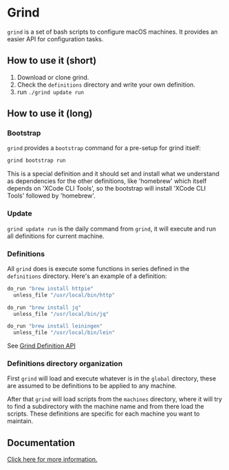 # Grind

`grind` is a set of bash scripts to configure macOS machines. It provides an
easier API for configuration tasks.

## How to use it (short)

1. Download or clone grind.
2. Check the `definitions` directory and write your own definition.
3. run `./grind update run`

## How to use it (long)

### Bootstrap

`grind` provides a `bootstrap` command for a pre-setup for grind itself:

```bash
grind bootstrap run
```

This is a special definition and it should set and install what we understand
as dependencies for the other definitions, like 'homebrew' which itself depends
on 'XCode CLI Tools', so the bootstrap will install 'XCode CLI Tools' followed
by 'homebrew'.

### Update

`grind update run` is the daily command from `grind`, it will execute and run all
definitions for current machine.

### Definitions

All `grind` does is execute some functions in series defined in the `definitions` directory.
Here's an example of a definition:

```bash
do_run "brew install httpie"
  unless_file "/usr/local/bin/http"

do_run "brew install jq"
  unless_file "/usr/local/bin/jq"

do_run "brew install leiningen"
  unless_file "/usr/local/bin/lein"
```

See [Grind Definition API](https://github.com/mavcunha/grind/wiki/Grind-Definition-API)

### Definitions directory organization

First `grind` will load and execute whatever is in the `global` directory,
these are assumed to be definitions to be applied to any machine.

After that `grind` will load scripts from the `machines` directory, where it will try
to find a subdirectory with the machine name and from there load the scripts. These
definitions are specific for each machine you want to maintain.

## Documentation

[Click here for more information.](https://github.com/mavcunha/grind/wiki)
